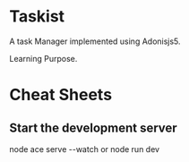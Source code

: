 # Taskist

A task Manager implemented using Adonisjs5. 

Learning Purpose.

# Cheat Sheets

## Start the development server
node ace serve --watch or node run dev
